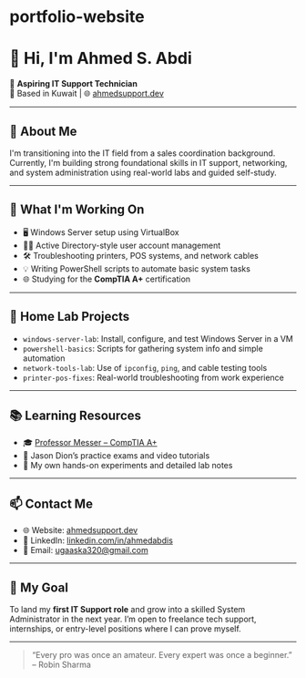 # portfolio-website
# 👋 Hi, I'm Ahmed S. Abdi

🚀 **Aspiring IT Support Technician**  
📍 Based in Kuwait | 🌐 [ahmedsupport.dev](https://ahmedsupport.dev)

---

## 🧰 About Me

I'm transitioning into the IT field from a sales coordination background. Currently, I'm building strong foundational skills in IT support, networking, and system administration using real-world labs and guided self-study.

---

## 🔧 What I'm Working On

- 🖥️ Windows Server setup using VirtualBox  
- 🧑‍💻 Active Directory-style user account management  
- 🛠️ Troubleshooting printers, POS systems, and network cables  
- 💡 Writing PowerShell scripts to automate basic system tasks  
- 🌐 Studying for the **CompTIA A+** certification

---

## 💼 Home Lab Projects

- `windows-server-lab`: Install, configure, and test Windows Server in a VM  
- `powershell-basics`: Scripts for gathering system info and simple automation  
- `network-tools-lab`: Use of `ipconfig`, `ping`, and cable testing tools  
- `printer-pos-fixes`: Real-world troubleshooting from work experience

---

## 📚 Learning Resources

- 🎓 [Professor Messer – CompTIA A+](https://www.professormesser.com/)  
- 📘 Jason Dion’s practice exams and video tutorials  
- 🧪 My own hands-on experiments and detailed lab notes

---

## 📫 Contact Me

- 🌐 Website: [ahmedsupport.dev](https://ahmedsupport.dev)  
- 🔗 LinkedIn: [linkedin.com/in/ahmedabdis](https://linkedin.com/in/ahmedabdis)  
- 📧 Email: ugaaska320@gmail.com  

---

## 🎯 My Goal

To land my **first IT Support role** and grow into a skilled System Administrator in the next year. I’m open to freelance tech support, internships, or entry-level positions where I can prove myself.

---

> “Every pro was once an amateur. Every expert was once a beginner.” – Robin Sharma

